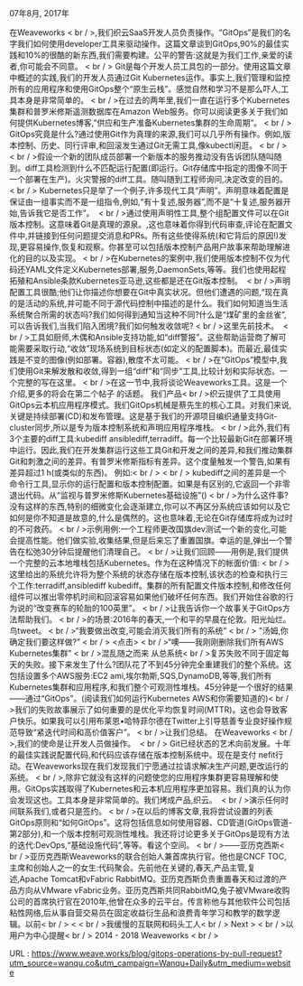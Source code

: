  
 07年8月, 
 2017年 
  
 在Weaveworks < br / >,我们织云SaaS开发人员负责操作。“GitOps”是我们的名字我们如何使用developer工具来驱动操作。这篇文章谈到GitOps,90%的最佳实践和10%的很酷的新东西,我们需要构建。公平的警告:这就是为我们工作,亲爱的读者,你可能会不同意。 
 < br / > Git是每个开发人员工具包的一部分。使用这篇文章中概述的实践,我们的开发人员通过Git Kubernetes运作。事实上,我们管理和监控所有的应用程序和使用GitOps整个“原生云栈”。感觉自然和学习不是那么吓人,工具本身是非常简单的。 
 < br / >在过去的两年里,我们一直在运行多个Kubernetes集群和普罗米修斯遥测数据库在Amazon Web服务。你可以阅读更多关于我们如何提供Kubernetes博客,”供应和生产准备Kubernetes集群的生命周期”。 
 < br / > GitOps究竟是什么?通过使用Git作为真理的来源,我们可以几乎所有操作。例如,版本控制、历史、同行评审,和回滚发生通过Git无需工具,像kubectl闲逛。 
 < br / > 
 < br / >假设一个新的团队成员部署一个新版本的服务推动没有告诉团队随叫随到。diff工具检测到什么不匹配运行配置(即运行。Git存储库中指定的图像不同于一个部署在生产)。火灾警报的diff工具。随叫随到工程师询问,决定改变的目的。  
 < br / > Kubernetes只是举了一个例子,许多现代工具“声明”。声明意味着配置是保证由一组事实而不是一组指令,例如,“有十复述,服务器”,而不是“十复述,服务器开始,告诉我它是否工作”。  
 < br / >通过使用声明性工具,整个组配置文件可以在Git版本控制。这意味着Git是真理的源泉。,这也意味着你得到代码审查,评论在配置文件中,并链接到任何问题提交消息和PRs。所有这些使得系统(和它背后的原因!)发现,更容易操作,恢复和观察。你甚至可以包括版本控制产品用户故事来帮助理解进化的目的以及实现。 
 < br / >在Kubernetes的案例中,我们使用版本控制不仅为代码还YAML文件定义Kubernetes部署,服务,DaemonSets,等等。我们也使用起程拓殖和Ansible条款Kubernetes亚马逊,这些都是还在Git版本控制。  
 < br / >声明配置工具很酷;他们让你描述你想要在Git中真实状况。但他们遭遇的问题,“现在真的是活动的系统,并可能不同于源代码控制中描述的是什么。我们如何知道当生活系统聚合所需的状态吗?我们如何得到通知当这种不同?什么是“煤矿里的金丝雀”,可以告诉我们,当我们陷入困境?我们如何触发收敛呢? 
 < br / >这里先前技术。  
 < br / >工具如厨师,木偶和Ansible支持功能,如“diff警报”。这些帮助运营商了解可能需要采取行动,“收敛”现场系统到目标状态(如定义的配置脚本)。而最近,最佳实践是不变的图像(例如部署。容器),散度不太可能。 
 < br / >在“GitOps”模型中,我们使用Git来解发散和收敛,得到一组“diff”和“同步”工具,比较计划和实际状态。一个完整的写在这里。 
 < br / >在这一节中,我将谈论Weaveworks工具。这是一个介绍,更多的将会在第二个帖子 
 的话题。 
 我们产品< br / >织云提供了工具使用GitOps云本机应用程序模式。我们GitOps机械是蔡先生的核心工具。对我们来说,关键是持续部署(CD)和发布管理。这是基于我们的开源项目编织通量支持Git-cluster同步,所以是专为版本控制系统和声明应用程序堆栈。 
 < br / >此外,我们有3个主要的diff工具:kubediff ansiblediff,terradiff。每一个比较最新Git在部署环境中运行。因此,我们在开发集群运行这些工具Git和开发之间的差异,和我们推动集群Git和刺激之间的差异。有普罗米修斯指标有差异。这个度量触发一个警告,如果有差异超过1 h(或类似的东西)。 
 例如:< br / > 
 < br / > kubediff之间的差异是一个命令行工具,显示你的运行配置和版本控制配置。如果是有区别的,它返回一个非零退出代码。从“监视与普罗米修斯Kubernetes基础设施”() 
 < br / >为什么这件事?没有这样的东西,特别的细微变化会逐渐建立,你可以不再区分系统应该如何以及它如何是你不知道是故意的,什么是偶然的。这也意味着,无论在Git存储库将成为过时的不可救药。 
 < br / >示例用例:一个工程师更改国旗dev测试一个新的变化,可能会提高性能。他们做实验,收集结果,但是后来忘了重置国旗。幸运的是,弹出一个警告在松弛30分钟后提醒他们清理自己。 
 < br / >让我们回顾——用例是,我们提供一个完整的云本地堆栈包括Kubernetes。作为在这种情况下的帐面价值: 
 < br / >这里给出的系统允许将为整个系统的状态存储在版本控制,该状态的检查和执行三个工作:terradiff,ansiblediff kubediff。集群的所有配置文件版本控制,和修改任何组件可以推出零停机时间和回滚容易如果他们破坏任何东西。我们开始住谷歌的行为说的“改变赛车的轮胎的100英里”。 
 < br / >让我告诉你一个故事关于GitOps方法帮助我们。 
 < br / >的场景:2016年的春天,一个和平的早晨在伦敦。阳光灿烂。鸟tweet。 
 < br / >“我要做出改变,可能会消灭我们所有的系统” 
 < br / > "汤姆,你确定我们要这样做?” 
 < br / > <点击> 
 < br / >“噢——我刚刚删除我们所有AWS Kubernetes集群” 
 < br / >混乱随之而来 
 从总系统< br / >复苏失败不同于固定每天的失败。接下来发生了什么?团队花了不到45分钟完全重建我们的整个系统。这包括设置多个AWS服务:EC2 ami,埃尔勃斯,SQS,DynamoDB,等等,我们所有Kubernetes集群和应用程序,和我们整个可观测性堆栈。45分钟是一个很好的结果——通过“GitOps”。(阅读我们如何运行Kubernetes AWS和你需要知道的)< br / >我们的失败故事展示了如何重要的是优化平均恢复时间(MTTR)。这也会导致客户快乐。如果我可以引用布莱恩•哈特菲尔德在Twitter上引导慈善专业良好操作规范导致“紧迭代时间和高价值客户”。 
 < br / >让我们总结。 
 在Weaveworks < br / >,我们的使命是让开发人员做操作。  
 < br / > Git已经状态的艺术向前发展。十年的最佳实践说配置代码,和代码应该存储在版本控制系统中。现在是支付 
 nefit行动。在Weaveworks现在我们发现我们宁愿通过拉请求解决生产问题,更改运行的系统。 
 < br / >,除非它就没有这样的问题使您的应用程序集群更容易理解和使用。GitOps实践取得了Kubernetes和云本机应用程序更加容易。我们真的认为你会发现这也。工具本身是非常简单的。我们烤成产品,织云。  
 < br / >演示任何时间联系我们,或者只是签约。 
 < br / >在以后的博客文章,我将尝试设置的列表GitOps原则和“如何GitOps”。这将包括信息如何使用容器、CD管道(GitOps管道-第2部分),和一个版本控制可观测性堆栈。我还将讨论更多关于GitOps是现有方法的迭代:DevOps,“基础设施代码”,等等。看这个空间。 
 < br / >——亚历克西斯< br / >亚历克西斯Weaveworks的联合创始人兼首席执行官。他也是CNCF TOC,主席和创始人之一的女生:代码聚会。先前他在关键的,春天,产品主管,复述,Apache Tomcat和vFabric RabbitMQ。亚历克西斯负责重置春天和过渡的产品方向从VMware vFabric业务。亚历克西斯共同RabbitMQ,兔子被VMware收购公司的首席执行官在2010年,他曾在众多的云平台。传言称他与其他软件公司包括粘性网络,后从事自营交易员在固定收益衍生品和浪费青年学习和教学的数学逻辑。以前< br / > < < br / >我缓慢的互联网和码头工人< br / > Next > < br / >以用户为中心提醒< br / > 2014 - 2018 Weaveworks < br / > 
  
 URL : https://www.weave.works/blog/gitops-operations-by-pull-request?utm_source=wanqu.co&utm_campaign=Wanqu+Daily&utm_medium=website